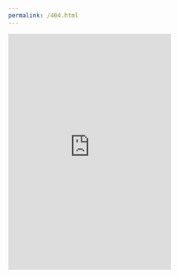 ```yaml
---
permalink: /404.html
---
```


<iframe src="https://giphy.com/embed/VwoJkTfZAUBSU" width="332" height="480" frameBorder="0" class="giphy-embed" allowFullScreen></iframe>

